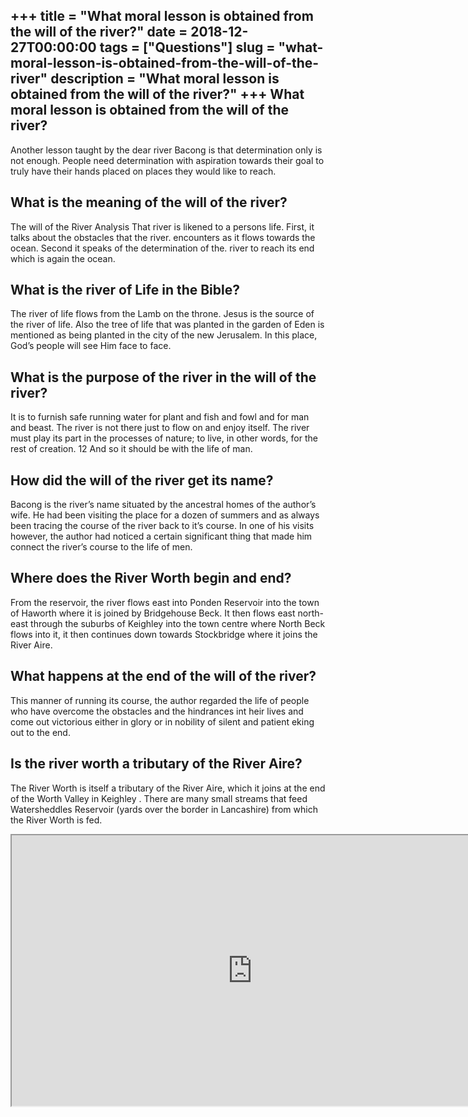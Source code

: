 +++
title = "What moral lesson is obtained from the will of the river?"
date = 2018-12-27T00:00:00
tags = ["Questions"]
slug = "what-moral-lesson-is-obtained-from-the-will-of-the-river"
description = "What moral lesson is obtained from the will of the river?"
+++
What moral lesson is obtained from the will of the river?
---------------------------------------------------------

Another lesson taught by the dear river Bacong is that determination only is not enough. People need determination with aspiration towards their goal to truly have their hands placed on places they would like to reach.

What is the meaning of the will of the river?
---------------------------------------------

The will of the River Analysis That river is likened to a persons life. First, it talks about the obstacles that the river. encounters as it flows towards the ocean. Second it speaks of the determination of the. river to reach its end which is again the ocean.

What is the river of Life in the Bible?
---------------------------------------

The river of life flows from the Lamb on the throne. Jesus is the source of the river of life. Also the tree of life that was planted in the garden of Eden is mentioned as being planted in the city of the new Jerusalem. In this place, God’s people will see Him face to face.

What is the purpose of the river in the will of the river?
----------------------------------------------------------

It is to furnish safe running water for plant and fish and fowl and for man and beast. The river is not there just to flow on and enjoy itself. The river must play its part in the processes of nature; to live, in other words, for the rest of creation. 12 And so it should be with the life of man.

How did the will of the river get its name?
-------------------------------------------

Bacong is the river’s name situated by the ancestral homes of the author’s wife. He had been visiting the place for a dozen of summers and as always been tracing the course of the river back to it’s course. In one of his visits however, the author had noticed a certain significant thing that made him connect the river’s course to the life of men.

Where does the River Worth begin and end?
-----------------------------------------

From the reservoir, the river flows east into Ponden Reservoir into the town of Haworth where it is joined by Bridgehouse Beck. It then flows east north-east through the suburbs of Keighley into the town centre where North Beck flows into it, it then continues down towards Stockbridge where it joins the River Aire.

What happens at the end of the will of the river?
-------------------------------------------------

This manner of running its course, the author regarded the life of people who have overcome the obstacles and the hindrances int heir lives and come out victorious either in glory or in nobility of silent and patient eking out to the end.

Is the river worth a tributary of the River Aire?
-------------------------------------------------

The River Worth is itself a tributary of the River Aire, which it joins at the end of the Worth Valley in Keighley . There are many small streams that feed Watersheddles Reservoir (yards over the border in Lancashire) from which the River Worth is fed.

<iframe allow="accelerometer; autoplay; clipboard-write; encrypted-media; gyroscope; picture-in-picture" allowfullscreen="" class="__youtube_prefs__  epyt-is-override  no-lazyload" data-no-lazy="1" data-origheight="433" data-origwidth="770" data-skipgform_ajax_framebjll="" height="433" id="_ytid_51376" loading="lazy" src="https://www.youtube.com/embed/F8E_dMHzvt0?enablejsapi=1&autoplay=0&cc_load_policy=0&cc_lang_pref=&iv_load_policy=1&loop=0&modestbranding=0&rel=1&fs=1&playsinline=0&autohide=2&theme=dark&color=red&controls=1&" title="YouTube player" width="770"></iframe>